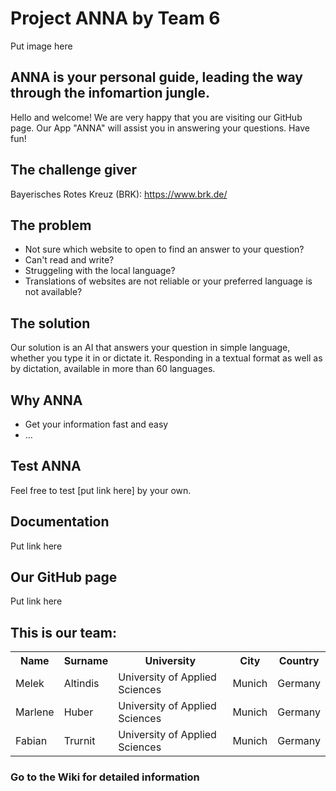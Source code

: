 # Project ANNA by Team 6

Put image here

## ANNA is your personal guide, leading the way through the infomartion jungle.

Hello and welcome! We are very happy that you are visiting our GitHub page. Our App "ANNA" will assist you in answering your questions. Have fun!  

## The challenge giver

Bayerisches Rotes Kreuz (BRK): https://www.brk.de/

## The problem

-	Not sure which website to open to find an answer to your question? 
-	Can't read and write? 
-	Struggeling with the local language? 
-	Translations of websites are not reliable or your preferred language is not available? 

## The solution
Our solution is an AI that answers your question in simple language, whether you type it in or dictate it. Responding in a textual format as well as by dictation, available in more than 60 languages.

## Why ANNA

- Get your information fast and easy
- …

## Test ANNA

 Feel free to test [put link here] by your own.

## Documentation

Put link here

## Our GitHub page

Put link here

## This is our team:

<table>
  <tr>
    <th> Name </th>
    <th> Surname </th>
    <th> University </th>
    <th> City </th>
    <th> Country </th>
  </tr>
  <tr>
    <td> Melek </td>
    <td> Altindis </td>
    <td >University of Applied Sciences </td>
    <td> Munich </td>
    <td> Germany </td>
  </tr>
  <tr>
    <td> Marlene </td>
    <td> Huber </td>
    <td> University of Applied Sciences </td>
    <td> Munich </td>
    <td> Germany </td>
  </tr>
  <tr>
    <td>Fabian </td>
    <td>Trurnit </td>
    <td> University of Applied Sciences </td>
    <td>Munich </td>
    <td>Germany </td>
  </tr>
</table>


### Go to the Wiki for detailed information
